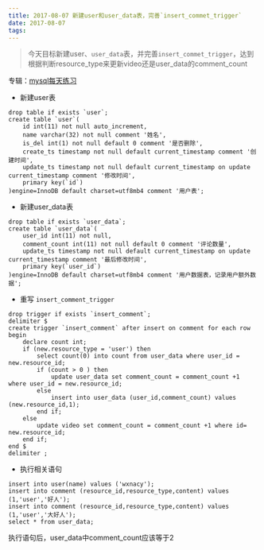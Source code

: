 ```yaml
---
title: 2017-08-07 新建user和user_data表，完善`insert_commet_trigger`
date: 2017-08-07
tags:
---
```


> 今天目标新建user、`user_data`表，并完善`insert_commet_trigger`，达到根据判断resource_type来更新video还是user_data的comment_count

专辑：[mysql每天练习](/?p=/doc/mysql/mysql_daily.md)
- 新建user表
```mysql
drop table if exists `user`;
create table `user`(
    id int(11) not null auto_increment,
    name varchar(32) not null comment '姓名',
    is_del int(1) not null default 0 comment '是否删除',
    create_ts timestamp not null default current_timestamp comment '创建时间',
    update_ts timestamp not null default current_timestamp on update current_timestamp comment '修改时间',
    primary key(`id`)
)engine=InnoDB default charset=utf8mb4 comment '用户表';
```

- 新建user_data表
```mysql
drop table if exists `user_data`;
create table `user_data`(
    user_id int(11) not null,
    comment_count int(11) not null default 0 comment '评论数量',
    update_ts timestamp not null default current_timestamp on update current_timestamp comment '最后修改时间',
    primary key(`user_id`)
)engine=InnoDB default charset=utf8mb4 comment '用户数据表，记录用户额外数据';
```

- 重写 `insert_comment_trigger`
```mysql
drop trigger if exists `insert_comment`;
delimiter $
create trigger `insert_comment` after insert on comment for each row 
begin
    declare count int;
    if (new.resource_type = 'user') then
        select count(0) into count from user_data where user_id = new.resource_id;
        if (count > 0 ) then
            update user_data set comment_count = comment_count +1  where user_id = new.resource_id;
        else
            insert into user_data (user_id,comment_count) values (new.resource_id,1);
        end if;
    else
        update video set comment_count = comment_count +1 where id= new.resource_id;
    end if; 
end $
delimiter ;
```

- 执行相关语句
```mysql
insert into user(name) values ('wxnacy');
insert into comment (resource_id,resource_type,content) values (1,'user','好人');
insert into comment (resource_id,resource_type,content) values (1,'user','大好人');
select * from user_data;
```
执行语句后，user_data中comment_count应该等于2

